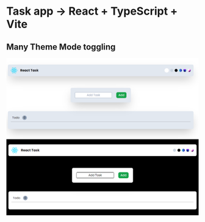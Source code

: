 # Task app -> React + TypeScript + Vite

## Many Theme Mode toggling

![light Mode](image-3.png)
![dark Mode](image-2.png)
